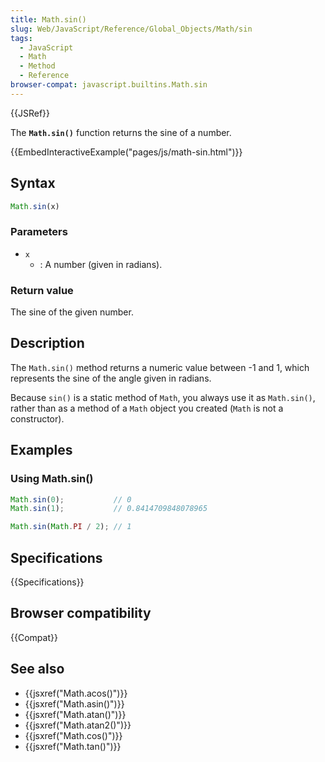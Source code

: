 ```yaml
---
title: Math.sin()
slug: Web/JavaScript/Reference/Global_Objects/Math/sin
tags:
  - JavaScript
  - Math
  - Method
  - Reference
browser-compat: javascript.builtins.Math.sin
---
```

{{JSRef}}

The **`Math.sin()`** function returns the sine of a number.

{{EmbedInteractiveExample("pages/js/math-sin.html")}}

## Syntax

```js
Math.sin(x)
```

### Parameters

- `x`
  - : A number (given in radians).

### Return value

The sine of the given number.

## Description

The `Math.sin()` method returns a numeric value between -1 and 1, which
represents the sine of the angle given in radians.

Because `sin()` is a static method of `Math`, you always use it as `Math.sin()`,
rather than as a method of a `Math` object you created (`Math` is not a
constructor).

## Examples

### Using Math.sin()

```js
Math.sin(0);           // 0
Math.sin(1);           // 0.8414709848078965

Math.sin(Math.PI / 2); // 1
```

## Specifications

{{Specifications}}

## Browser compatibility

{{Compat}}

## See also

- {{jsxref("Math.acos()")}}
- {{jsxref("Math.asin()")}}
- {{jsxref("Math.atan()")}}
- {{jsxref("Math.atan2()")}}
- {{jsxref("Math.cos()")}}
- {{jsxref("Math.tan()")}}
